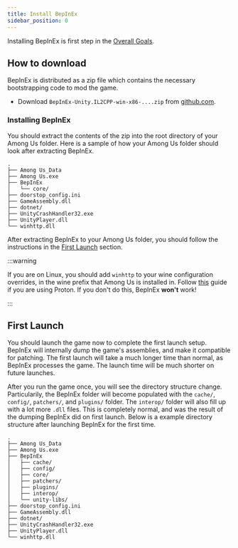 ```yaml
---
title: Install BepInEx
sidebar_position: 0
---
```



Installing BepInEx is first step in the [Overall Goals](/#overall-goals).


## How to download

BepInEx is distributed as a zip file which contains the necessary bootstrapping code to mod the game.
  - Download `BepInEx-Unity.IL2CPP-win-x86-....zip` from [github.com](https://github.com/BepInEx/BepInEx/releases/v6.0.0-pre.2/).


### Installing BepInEx

You should extract the contents of the zip into the root directory of your Among Us folder. Here is a sample of how your Among Us folder should look after extracting BepInEx.
```
.
├── Among Us_Data
├── Among Us.exe
├── BepInEx
│   └── core/
├── doorstop_config.ini
├── GameAssembly.dll
├── dotnet/
├── UnityCrashHandler32.exe
├── UnityPlayer.dll
└── winhttp.dll
```
After extracting BepInEx to your Among Us folder, you should follow the instructions in the
[First Launch](#first-launch) section.

:::warning

If you are on Linux, you should add `winhttp` to your wine configuration overrides, in the
wine prefix that Among Us is installed in. Follow [this](https://docs.bepinex.dev/master/articles/advanced/steam_interop.html#open-winecfg-for-the-target-game) guide if you are using Proton. If you don't do this, BepInEx **won't**
work!

:::

## First Launch

You should launch the game now to complete the first launch setup. BepInEx will internally
dump the game's assemblies, and make it compatible for patching. The first launch will take
a much longer time than normal, as BepInEx processes the game. The launch time will be much shorter
on future launches.

After you run the game once, you will see the directory structure change. Particularily,
the BepInEx folder will become populated with the `cache/`, `config/`, `patchers/`, and
`plugins/` folder. The `interop/` folder will also fill up with a lot more `.dll` files.
This is completely normal, and was the result of the dumping BepInEx did on first launch.
Below is a example directory structure after launching BepInEx for the first time.
```
.
├── Among Us_Data
├── Among Us.exe
├── BepInEx
│   ├── cache/
│   ├── config/
│   ├── core/
│   ├── patchers/
│   ├── plugins/
│   ├── interop/
│   └── unity-libs/
├── doorstop_config.ini
├── GameAssembly.dll
├── dotnet/
├── UnityCrashHandler32.exe
├── UnityPlayer.dll
└── winhttp.dll
```
